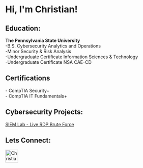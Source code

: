 <h1>Hi, I'm Christian!</h1>

<h2>Education:</h2>
    <b>The Pennsylvania State University</b><br/>
        -B.S. Cybersecurity Analytics and Operations<br/>
        -Minor Security & Risk Analysis<br/>
        -Undergraduate Certificate Information Sciences & Technology<br/>
        -Undergraduate Certificate NSA CAE-CD<br/>

<h2>Certifications</h2>
  - CompTIA Security+<br/>
  - CompTIA IT Fundamentals+<br/>
  
<h2>Cybersecurity Projects:</h2>

[SIEM Lab - Live RDP Brute Force](https://github.com/csanchez119/SIEM-Lab)


<h2>Lets Connect:</h2>

[<img align="left" alt="ChristianSanchez | LinkedIn" width="40px" src="https://cdn.jsdelivr.net/npm/simple-icons@v3/icons/linkedin.svg" />][linkedin]

[linkedin]: https://www.linkedin.com/in/christiansanchez19/
